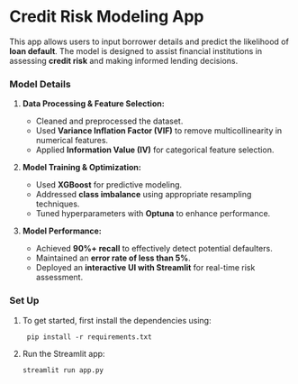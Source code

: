 # Credit Risk Modeling App

This app allows users to input borrower details and predict the likelihood of **loan default**. The model is designed to assist financial institutions in assessing **credit risk** and making informed lending decisions.

### Model Details
1. **Data Processing & Feature Selection:**
   - Cleaned and preprocessed the dataset.
   - Used **Variance Inflation Factor (VIF)** to remove multicollinearity in numerical features.
   - Applied **Information Value (IV)** for categorical feature selection.
   
2. **Model Training & Optimization:**
   - Used **XGBoost** for predictive modeling.
   - Addressed **class imbalance** using appropriate resampling techniques.
   - Tuned hyperparameters with **Optuna** to enhance performance.

3. **Model Performance:**
   - Achieved **90%+ recall** to effectively detect potential defaulters.
   - Maintained an **error rate of less than 5%**.
   - Deployed an **interactive UI with Streamlit** for real-time risk assessment.

### Set Up

1. To get started, first install the dependencies using:
    ```commandline
     pip install -r requirements.txt
    ```
   
2. Run the Streamlit app:
   ```commandline
   streamlit run app.py
